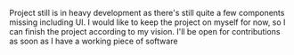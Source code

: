 Project still is in heavy development as there's still quite a few components missing including UI. I would like to keep the project on myself for now, so I can finish the project according to my vision. I'll be open for contributions as soon as I have a working piece of software
